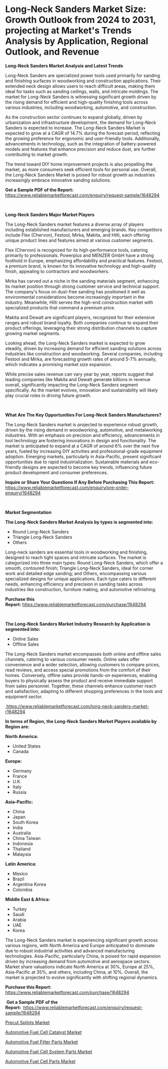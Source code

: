 <p><h1>Long-Neck Sanders Market Size: Growth Outlook from 2024 to 2031, projecting at Market's Trends Analysis by Application, Regional Outlook, and Revenue</h1></p><p><strong>Long-Neck Sanders Market Analysis and Latest Trends</strong></p>
<p><p>Long-Neck Sanders are specialized power tools used primarily for sanding and finishing surfaces in woodworking and construction applications. Their extended neck design allows users to reach difficult areas, making them ideal for tasks such as sanding ceilings, walls, and intricate moldings. The market for Long-Neck Sanders is witnessing significant growth driven by the rising demand for efficient and high-quality finishing tools across various industries, including woodworking, automotive, and construction.</p><p>As the construction sector continues to expand globally, driven by urbanization and infrastructure development, the demand for Long-Neck Sanders is expected to increase. The Long-Neck Sanders Market is expected to grow at a CAGR of 14.7% during the forecast period, reflecting the growing preference for ergonomic and user-friendly tools. Additionally, advancements in technology, such as the integration of battery-powered models and features that enhance precision and reduce dust, are further contributing to market growth. </p><p>The trend toward DIY home improvement projects is also propelling the market, as more consumers seek efficient tools for personal use. Overall, the Long-Neck Sanders Market is poised for robust growth as industries increasingly embrace innovative sanding solutions.</p></p>
<p><strong>Get a Sample PDF of the Report:&nbsp;</strong> <a href="https://www.reliablemarketforecast.com/enquiry/request-sample/1648294?utm_campaign=1608&utm_medium=2&utm_source=Github&utm_content=ia&utm_term=14102024&utm_id=long-neck-sanders">https://www.reliablemarketforecast.com/enquiry/request-sample/1648294</a></p>
<p>&nbsp;</p>
<p><strong>Long-Neck Sanders Major Market Players</strong></p>
<p><p>The Long-Neck Sanders market features a diverse array of players including established manufacturers and emerging brands. Key competitors include Flex (Chervon), Festool, Mirka, Makita, and Hilti, each offering unique product lines and features aimed at various customer segments. </p><p>Flex (Chervon) is recognized for its high-performance tools, catering primarily to professionals. Powerplus and MENZER GmbH have a strong foothold in Europe, emphasizing affordability and practical features. Festool, a premium brand, is known for its innovative technology and high-quality finish, appealing to contractors and woodworkers. </p><p>Mirka has carved out a niche in the sanding materials segment, enhancing its market position through strong customer service and technical support. The company's focus on dust-free sanding has positioned it well as environmental considerations become increasingly important in the industry. Meanwhile, Hilti serves the high-end construction market with specialized products that command a premium price. </p><p>Makita and Dewalt are significant players, recognized for their extensive ranges and robust brand loyalty. Both companies continue to expand their product offerings, leveraging their strong distribution channels to capture growing market segments. </p><p>Looking ahead, the Long-Neck Sanders market is expected to grow steadily, driven by increasing demand for efficient sanding solutions across industries like construction and woodworking. Several companies, including Festool and Mirka, are forecasting growth rates of around 5-7% annually, which indicates a promising market size expansion.</p><p>While precise sales revenue can vary year by year, reports suggest that leading companies like Makita and Dewalt generate billions in revenue overall, significantly impacting the Long-Neck Sanders segment specifically. As the market evolves, innovation and sustainability will likely play crucial roles in driving future growth.</p></p>
<p>&nbsp;</p>
<p><strong>What Are The Key Opportunities For Long-Neck Sanders Manufacturers?</strong></p>
<p><p>The Long-Neck Sanders market is projected to experience robust growth, driven by the rising demand in woodworking, automotive, and metalworking industries. With an emphasis on precision and efficiency, advancements in tool technology are fostering innovations in design and functionality. The market is anticipated to expand at a CAGR of around 6% over the next five years, fueled by increasing DIY activities and professional-grade equipment adoption. Emerging markets, particularly in Asia-Pacific, present significant opportunities due to rapid industrialization. Sustainable materials and eco-friendly designs are expected to become key trends, influencing future product development and consumer preferences.</p></p>
<p><strong>Inquire or Share Your Questions If Any Before Purchasing This Report:</strong> <a href="https://www.reliablemarketforecast.com/enquiry/pre-order-enquiry/1648294?utm_campaign=1608&utm_medium=2&utm_source=Github&utm_content=ia&utm_term=14102024&utm_id=long-neck-sanders">https://www.reliablemarketforecast.com/enquiry/pre-order-enquiry/1648294</a></p>
<p>&nbsp;</p>
<p><strong>Market Segmentation</strong></p>
<p><strong>The Long-Neck Sanders Market Analysis by types is segmented into:</strong></p>
<p><ul><li>Round Long-Neck Sanders</li><li>Triangle Long-Neck Sanders</li><li>Others</li></ul></p>
<p><p>Long-neck sanders are essential tools in woodworking and finishing, designed to reach tight spaces and intricate surfaces. The market is categorized into three main types: Round Long-Neck Sanders, which offer a smooth, contoured finish; Triangle Long-Neck Sanders, ideal for corner work and detailed edge sanding; and Others, encompassing various specialized designs for unique applications. Each type caters to different needs, enhancing efficiency and precision in sanding tasks across industries like construction, furniture making, and automotive refinishing.</p></p>
<p><strong>Purchase this Report:&nbsp;</strong><a href="https://www.reliablemarketforecast.com/purchase/1648294?utm_campaign=1608&utm_medium=2&utm_source=Github&utm_content=ia&utm_term=14102024&utm_id=long-neck-sanders">https://www.reliablemarketforecast.com/purchase/1648294</a></p>
<p>&nbsp;</p>
<p><strong>The Long-Neck Sanders Market Industry Research by Application is segmented into:</strong></p>
<p><ul><li>Online Sales</li><li>Offline Sales</li></ul></p>
<p><p>The Long-Neck Sanders market encompasses both online and offline sales channels, catering to various consumer needs. Online sales offer convenience and a wider selection, allowing customers to compare prices, read reviews, and access special promotions from the comfort of their homes. Conversely, offline sales provide hands-on experiences, enabling buyers to physically assess the product and receive immediate support from sales personnel. Together, these channels enhance customer reach and satisfaction, adapting to different shopping preferences in the tools and equipment sector.</p></p>
<p><a href="https://www.reliablemarketforecast.com/long-neck-sanders-market-r1648294?utm_campaign=1608&utm_medium=2&utm_source=Github&utm_content=ia&utm_term=14102024&utm_id=long-neck-sanders">&nbsp;https://www.reliablemarketforecast.com/long-neck-sanders-market-r1648294</a></p>
<p><strong>In terms of Region, the Long-Neck Sanders Market Players available by Region are:</strong></p>
<p>
    <p> <strong> North America: </strong>
        <ul>
            <li>United States</li>
            <li>Canada</li>
        </ul>
        </p> 
    <p> <strong> Europe: </strong>
        <ul>
            <li>Germany</li>
            <li>France</li>
            <li>U.K.</li>
            <li>Italy</li>
            <li>Russia</li>
        </ul>
        </p> 
    <p> <strong> Asia-Pacific: </strong>
        <ul>
            <li>China</li>
            <li>Japan</li>
            <li>South Korea</li>
            <li>India</li>
            <li>Australia</li>
            <li>China Taiwan</li>
            <li>Indonesia</li>
            <li>Thailand</li>
            <li>Malaysia</li>
        </ul>
        </p> 
    <p> <strong> Latin America: </strong>
        <ul>
            <li>Mexico</li>
            <li>Brazil</li>
            <li>Argentina Korea</li>
            <li>Colombia</li>
        </ul>
        </p> 
    <p> <strong> Middle East & Africa: </strong>
        <ul>
            <li>Turkey</li>
            <li>Saudi</li>
            <li>Arabia</li>
            <li>UAE</li>
            <li>Korea</li>
        </ul>
    </p>
    </p>
<p><p>The Long-Neck Sanders market is experiencing significant growth across various regions, with North America and Europe anticipated to dominate due to robust industrial activities and advanced manufacturing technologies. Asia-Pacific, particularly China, is poised for rapid expansion driven by increasing demand from automotive and aerospace sectors. Market share valuations indicate North America at 30%, Europe at 25%, Asia-Pacific at 35%, and others, including China, at 10%. Overall, the market is projected to evolve significantly with shifting regional dynamics.</p></p>
<p><strong>Purchase this Report: </strong><a href="https://www.reliablemarketforecast.com/purchase/1648294?utm_campaign=1608&utm_medium=2&utm_source=Github&utm_content=ia&utm_term=14102024&utm_id=long-neck-sanders">https://www.reliablemarketforecast.com/purchase/1648294</a></p>
<p>&nbsp;<strong>Get a Sample PDF of the Report:&nbsp;&nbsp;</strong><a href="https://www.reliablemarketforecast.com/enquiry/request-sample/1648294?utm_campaign=1608&utm_medium=2&utm_source=Github&utm_content=ia&utm_term=14102024&utm_id=long-neck-sanders">https://www.reliablemarketforecast.com/enquiry/request-sample/1648294</a></p>
<p><strong></strong></p>
<p><p><a href="https://github.com/SamiaHussain82/Market-Research-Report-List-1/blob/main/precut-splints-market.md?utm_campaign=1608&utm_medium=2&utm_source=Github&utm_content=ia&utm_term=14102024&utm_id=long-neck-sanders">Precut Splints Market</a></p><p><a href="https://www.linkedin.com/pulse/automotive-fuel-cell-catalyst-market-evolution-future-outlook-rnnwc?utm_campaign=1608&utm_medium=2&utm_source=Github&utm_content=ia&utm_term=14102024&utm_id=long-neck-sanders">Automotive Fuel Cell Catalyst Market</a></p><p><a href="https://www.linkedin.com/pulse/strategic-forecast-automotive-fuel-filter-parts-market-j8ase?trk=public_post_embed_feed-article-content&utm_campaign=1608&utm_medium=2&utm_source=Github&utm_content=ia&utm_term=14102024&utm_id=long-neck-sanders">Automotive Fuel Filter Parts Market</a></p><p><a href="https://www.linkedin.com/pulse/global-automotive-fuel-cell-system-parts-market-trends-innovations-syfke?trk=public_post_embed_feed-article-content&utm_campaign=1608&utm_medium=2&utm_source=Github&utm_content=ia&utm_term=14102024&utm_id=long-neck-sanders">Automotive Fuel Cell System Parts Market</a></p><p><a href="https://www.linkedin.com/pulse/future-trends-global-automotive-fuel-cell-parts-market-insights-fumhf?utm_campaign=1608&utm_medium=2&utm_source=Github&utm_content=ia&utm_term=14102024&utm_id=long-neck-sanders">Automotive Fuel Cell Parts Market</a></p></p>